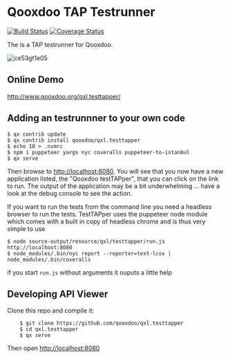 # Qooxdoo TAP Testrunner

[![Build Status](https://travis-ci.org/qooxdoo/qxl.testtapper.svg?branch=master)](https://travis-ci.org/qooxdoo/qxl.testtapper)
[![Coverage Status](https://coveralls.io/repos/github/qooxdoo/qxl.testtapper/badge.svg?branch=master)](https://coveralls.io/github/qooxdoo/qxl.testtapper?branch=master)

The is a TAP testrunner for Qooxdoo.

![ce53gt1e05](https://user-images.githubusercontent.com/429279/52718722-65c40d00-2fa4-11e9-94e5-b4be30bac433.gif)

## Online Demo

http://www.qooxdoo.org/qxl.testtapper/

## Adding an testrunnner to your own code
```
$ qx contrib update
$ qx contrib install qooxdoo/qxl.testtapper
$ echo 10 > .nvmrc
$ npm i puppeteer yargs nyc coveralls puppeteer-to-istanbul
$ qx serve
```

Then browse to [http://localhost:8080](http://localhost:8080).  You will see that you now have a new application listed, the "Qooxdoo testTAPper", that you can click on the link to run. The output of the application may be a bit underwhelming ... have a look at the debug console to see the action.

If you want to run the tests from the command line you need a headless browser to run the tests. TestTAPper uses the puppeteer node module which comes with a built in copy of headless chrome and is thus very simple to use

```
$ node source-output/resource/qxl/testtapper/run.js http://localhost:8080
$ node_modules/.bin/nyc report --reporter=text-lcov | node_modules/.bin/coveralls
```

if you start `run.js` without arguments it ouputs a little help

## Developing API Viewer
Clone this repo and compile it:

```
    $ git clone https://github.com/qooxdoo/qxl.testtapper
    $ cd qxl.testtapper
    $ qx serve
```
Then open [http://localhost:8080](http://localhost:8080)
